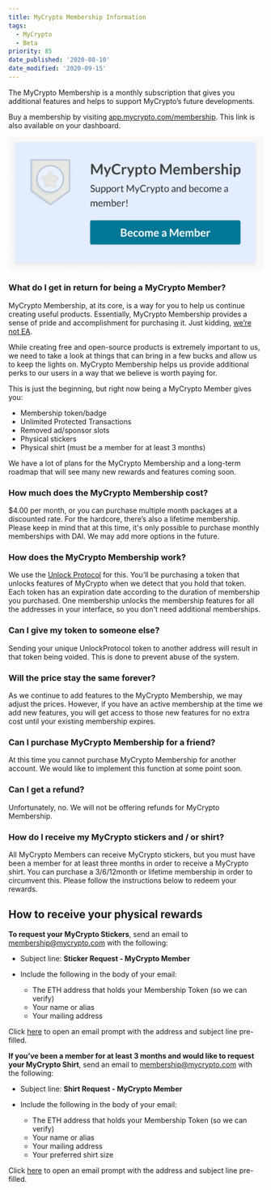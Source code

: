 ```yaml
---
title: MyCrypto Membership Information
tags:
  - MyCrypto
  - Beta
priority: 85
date_published: '2020-08-10'
date_modified: '2020-09-15'
---
```


The MyCrypto Membership is a monthly subscription that gives you additional features and helps to support MyCrypto’s future developments.

Buy a membership by visiting [app.mycrypto.com/membership](https://app.mycrypto.com/membership). This link is also available on your dashboard.

![Become member](../../assets/general-knowledge/about-mycrypto/membership-information/become-member-screen.png)

### What do I get in return for being a MyCrypto Member?

MyCrypto Membership, at its core, is a way for you to help us continue creating useful products. Essentially, MyCrypto Membership provides a sense of pride and accomplishment for purchasing it. Just kidding, [we’re not EA](https://www.reddit.com/r/StarWarsBattlefront/comments/7cff0b/seriously_i_paid_80_to_have_vader_locked/dppum98/). 

While creating free and open-source products is extremely important to us, we need to take a look at things that can bring in a few bucks and allow us to keep the lights on. MyCrypto Membership helps us provide additional perks to our users in a way that we believe is worth paying for.

This is just the beginning, but right now being a MyCrypto Member gives you:
* Membership token/badge
* Unlimited Protected Transactions
* Removed ad/sponsor slots
* Physical stickers
* Physical shirt (must be a member for at least 3 months)

We have a lot of plans for the MyCrypto Membership and a long-term roadmap that will see many new rewards and features coming soon.

### How much does the MyCrypto Membership cost?
$4.00 per month, or you can purchase multiple month packages at a discounted rate. For the hardcore, there’s also a lifetime membership. Please keep in mind that at this time, it's only possible to purchase monthly memberships with DAI. We may add more options in the future.

### How does the MyCrypto Membership work?
We use the [Unlock Protocol](https://unlock-protocol.com/) for this. You’ll be purchasing a token that unlocks features of MyCrypto when we detect that you hold that token. Each token has an expiration date according to the duration of membership you purchased. One membership unlocks the membership features for all the addresses in your interface, so you don't need additional memberships.

### Can I give my token to someone else?
Sending your unique UnlockProtocol token to another address will result in that token being voided. This is done to prevent abuse of the system. 

### Will the price stay the same forever?
As we continue to add features to the MyCrypto Membership, we may adjust the prices. However, if you have an active membership at the time we add new features, you will get access to those new features for no extra cost until your existing membership expires.

### Can I purchase MyCrypto Membership for a friend?
At this time you cannot purchase MyCrypto Membership for another account. We would like to implement this function at some point soon.

### Can I get a refund?
Unfortunately, no. We will not be offering refunds for MyCrypto Membership.

### How do I receive my MyCrypto stickers and / or shirt?
All MyCrypto Members can receive MyCrypto stickers, but you must have been a member for at least three months in order to receive a MyCrypto shirt. You can purchase a 3/6/12month or lifetime membership in order to circumvent this. Please follow the instructions below to redeem your rewards.

## How to receive your physical rewards

**To request your MyCrypto Stickers**, send an email to [membership@mycrypto.com](mailto:membership@mycrypto.com) with the following:
* Subject line: **Sticker Request - MyCrypto Member**

* Include the following in the body of your email:
  * The ETH address that holds your Membership Token (so we can verify)
  * Your name or alias
  * Your mailing address

Click [here](mailto:members@mycrypto.com?subject=Sticker%20Request%20-%20MyCrypto%20Member) to open an email prompt with the address and subject line pre-filled.

**If you’ve been a member for at least 3 months and would like to request your MyCrypto Shirt**, send an email to [membership@mycrypto.com](mailto:membership@mycrypto.com) with the following:
* Subject line: **Shirt Request - MyCrypto Member** 

* Include the following in the body of your email:
  * The ETH address that holds your Membership Token (so we can verify)
  * Your name or alias
  * Your mailing address
  * Your preferred shirt size

Click [here](mailto:members@mycrypto.com?subject=Shirt%20Request%20-%20MyCrypto%20Member) to open an email prompt with the address and subject line pre-filled.
